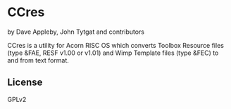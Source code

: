 # CCres
by Dave Appleby, John Tytgat and contributors

CCres is a utility for Acorn RISC OS which converts Toolbox Resource files (type &FAE, RESF v1.00 or v1.01) and Wimp Template files (type &FEC) to and from text format.


## License

GPLv2
